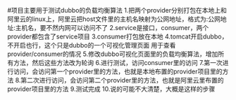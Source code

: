 #项目主要用于测试dubbo的负载均衡算法
    1.把两个provider分别打包在本地上和阿里云的linux上，阿里云把host文件里的主机名映射为公网地址，格式为:公网地址:主机名，要不然内网可以访问不了
    2.service是接口，consumer，两个provider都包含了service项目
    3.consumer打包放在本地
    4.tomcat开启dubbo，不开启也行，这个只是dubbo的一个可视化管理页面
      用于查看provider/consumer的情况
    5.修改dubbo可视化页面里的负载均衡算法，增加所有方法，然后这些方法改为轮询
    6.进行测试，访问consumer里的访问
    7.第一次进行访问，会访问第一个provider里的方法，也就是本地布置的provider项目里的方法
    8.第二次进行访问，会访问第二个provider里的方法，也就是阿里云里布置的provider项目里的方法
    9.测试完成
    10.说的可能不大清楚，大概是这样的步骤